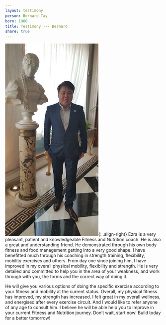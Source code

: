 ```yaml
---
layout: testimony
person: Bernard Tay
born: 1960
title: Testimony --- Bernard
share: true
---
```

![Bernard](/assets/images/bernard.jpeg){: .align-right}
Ezra is a very  pleasant, patient and knowledgeable Fitness and Nutrition coach.
He is also a great and understanding friend.
He demonstrated through his own body fitness and food management getting into a very good shape.
I have benefitted much through his coaching in strength training, flexibility, mobility exercises and others.
From day one since joining him, I have improved in my overall physical mobility, flexibility and strength.
He is very detailed and committed to help you in the area of your weakness, and work through with you, the forms and the correct way of doing it.

He will give you various options of doing the specific exercise according to your fitness and mobility at the current status.
Overall, my physical fitness has improved, my strength has increased.
I felt great in my overall wellness, and energised after every exercise circuit.
And I would like to refer anyone of any age to consult him.
I believe he will be able help you to improve in your current Fitness and Nutrition journey.
Don’t wait, start now! Build today for a better tomorrow!
